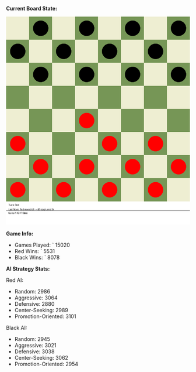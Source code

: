 
**Current Board State:**  
<!-- START_GIF -->
![Checkers Game](./checkers_game.gif)
<!-- END_GIF -->

**Game Info:**  
- Games Played: `<!-- GAMES_PLAYED --> 15020
- Red Wins: `<!-- RED_WINS --> 5531
- Black Wins: `<!-- BLACK_WINS --> 8078

<!-- AI_STATS -->
**AI Strategy Stats:**

Red AI:
- Random: 2986
- Aggressive: 3064
- Defensive: 2880
- Center-Seeking: 2989
- Promotion-Oriented: 3101

Black AI:
- Random: 2945
- Aggressive: 3021
- Defensive: 3038
- Center-Seeking: 3062
- Promotion-Oriented: 2954

